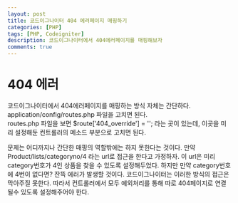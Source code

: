 ```yaml
---
layout: post
title: 코드이그나이터 404 에러페이지 매핑하기
categories: [PHP]
tags: [PHP, Codeigniter]
description: 코드이그나이터에서 404에러페이지를 매핑해보자
comments: true
---
```


# **404 에러**
코드이그나이터에서 404에러페이지를 매핑하는 방식 자체는 간단하다. application/config/routes.php 파일을 고치면 된다.  
routes.php 파일을 보면 $route['404_override'] = ''; 라는 곳이 있는데, 이곳을 미리 설정해둔 컨트롤러의 메소드 부분으로 고치면 된다.  

문제는 어디까지나 간단한 매핑의 역할밖에는 하지 못한다는 것이다. 만약 Product/lists/categoryno/4 라는 url로 접근을 한다고 가정하자. 이 url은 미리 category번호가 4인 상품을 찾을 수 있도록 설정해두었다. 하지만 만약 category번호에 4번이 없다면? 잔뜩 에러가 발생할 것이다. 코드이그나이터는 이러한 방식의 접근은 막아주질 못한다. 따라서 컨트롤러에서 모두 예외처리를 통해 따로 404페이지로 연결될수 있도록 설정해주어야 한다.
